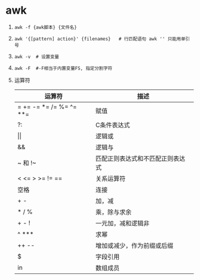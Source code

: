 # awk

1. `awk -f {awk脚本} {文件名}`
2. `awk '{[pattern] action}' {filenames}   # 行匹配语句 awk '' 只能用单引号`
3. `awk -v  # 设置变量`
4. `awk -F  #-F相当于内置变量FS, 指定分割字符`

1. 运算符

   | 运算符                  | 描述                             |
   | ----------------------- | -------------------------------- |
   | = += -= *= /= %= ^= **= | 赋值                             |
   | ?:                      | C条件表达式                      |
   | \|\|                    | 逻辑或                           |
   | &&                      | 逻辑与                           |
   | ~ 和 !~                 | 匹配正则表达式和不匹配正则表达式 |
   | < <= > >= != ==         | 关系运算符                       |
   | 空格                    | 连接                             |
   | + -                     | 加，减                           |
   | * / %                   | 乘，除与求余                     |
   | + - !                   | 一元加，减和逻辑非               |
   | ^ ***                   | 求幂                             |
   | ++ --                   | 增加或减少，作为前缀或后缀       |
   | $                       | 字段引用                         |
   | in                      | 数组成员                         |